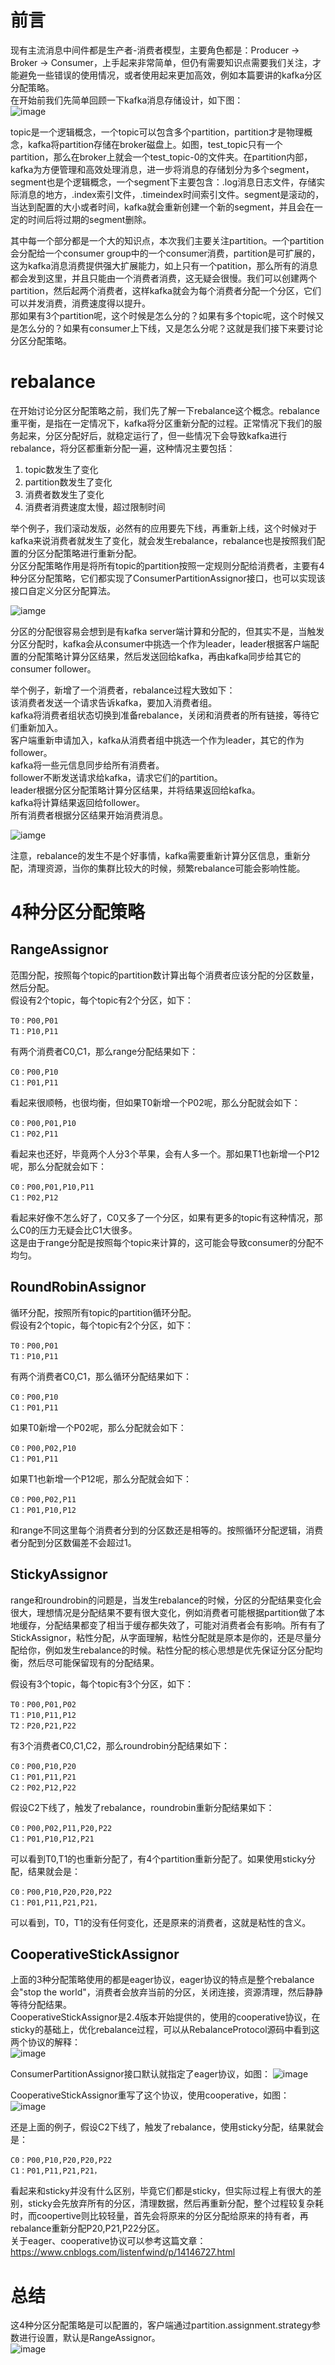 # 前言
现有主流消息中间件都是生产者-消费者模型，主要角色都是：Producer -> Broker -> Consumer，上手起来非常简单，但仍有需要知识点需要我们关注，才能避免一些错误的使用情况，或者使用起来更加高效，例如本篇要讲的kafka分区分配策略。   
在开始前我们先简单回顾一下kafka消息存储设计，如下图：    
![image](https://github.com/jmilktea/jtea/blob/master/%E4%B8%AD%E9%97%B4%E4%BB%B6/kafka/images/kafka-assignor-1.png)   

topic是一个逻辑概念，一个topic可以包含多个partition，partition才是物理概念，kafka将partition存储在broker磁盘上。如图，test_topic只有一个partition，那么在broker上就会一个test_topic-0的文件夹。在partition内部，kafka为方便管理和高效处理消息，进一步将消息的存储划分为多个segment，segment也是个逻辑概念，一个segment下主要包含：.log消息日志文件，存储实际消息的地方，.index索引文件，.timeindex时间索引文件。segment是滚动的，当达到配置的大小或者时间，kafka就会重新创建一个新的segment，并且会在一定的时间后将过期的segment删除。    

其中每一个部分都是一个大的知识点，本次我们主要关注partition。一个partition会分配给一个consumer group中的一个consumer消费，partition是可扩展的，这为kafka消息消费提供强大扩展能力，如上只有一个patition，那么所有的消息都会发到这里，并且只能由一个消费者消费，这无疑会很慢。我们可以创建两个partition，然后起两个消费者，这样kafka就会为每个消费者分配一个分区，它们可以并发消费，消费速度得以提升。    
那如果有3个partition呢，这个时候是怎么分的？如果有多个topic呢，这个时候又是怎么分的？如果有consumer上下线，又是怎么分呢？这就是我们接下来要讨论分区分配策略。    

# rebalance    
在开始讨论分区分配策略之前，我们先了解一下rebalance这个概念。rebalance重平衡，是指在一定情况下，kafka将分区重新分配的过程。正常情况下我们的服务起来，分区分配好后，就稳定运行了，但一些情况下会导致kafka进行rebalance，将分区都重新分配一遍，这种情况主要包括：   
1. topic数发生了变化
2. partition数发生了变化
3. 消费者数发生了变化
4. 消费者消费速度太慢，超过限制时间

举个例子，我们滚动发版，必然有的应用要先下线，再重新上线，这个时候对于kafka来说消费者就发生了变化，就会发生rebalance，rebalance也是按照我们配置的分区分配策略进行重新分配。          
分区分配策略作用是将所有topic的partition按照一定规则分配给消费者，主要有4种分区分配策略，它们都实现了ConsumerPartitionAssignor接口，也可以实现该接口自定义分区分配算法。   
   
![iamge](https://github.com/jmilktea/jtea/blob/master/%E4%B8%AD%E9%97%B4%E4%BB%B6/kafka/images/kafka-assignor-2.png)   

分区的分配很容易会想到是有kafka server端计算和分配的，但其实不是，当触发分区分配时，kafka会从consumer中挑选一个作为leader，leader根据客户端配置的分配策略计算分区结果，然后发送回给kafka，再由kafka同步给其它的consumer follower。    

举个例子，新增了一个消费者，rebalance过程大致如下：   
该消费者发送一个请求告诉kafka，要加入消费者组。    
kafka将消费者组状态切换到准备rebalance，关闭和消费者的所有链接，等待它们重新加入。   
客户端重新申请加入，kafka从消费者组中挑选一个作为leader，其它的作为follower。    
kafka将一些元信息同步给所有消费者。   
follower不断发送请求给kafka，请求它们的partition。   
leader根据分区分配策略计算分区结果，并将结果返回给kafka。   
kafka将计算结果返回给follower。  
所有消费者根据分区结果开始消费消息。    

![iamge](https://github.com/jmilktea/jtea/blob/master/%E4%B8%AD%E9%97%B4%E4%BB%B6/kafka/images/kafka-assignor-7.png)    

注意，rebalance的发生不是个好事情，kafka需要重新计算分区信息，重新分配，清理资源，当你的集群比较大的时候，频繁rebalance可能会影响性能。     

# 4种分区分配策略    
## RangeAssignor   
范围分配，按照每个topic的partition数计算出每个消费者应该分配的分区数量，然后分配。   
假设有2个topic，每个topic有2个分区，如下：
```
T0：P00,P01
T1：P10,P11
```
有两个消费者C0,C1，那么range分配结果如下：
```
C0：P00,P10
C1：P01,P11
```
看起来很顺畅，也很均衡，但如果T0新增一个P02呢，那么分配就会如下：
```
C0：P00,P01,P10
C1：P02,P11
```
看起来也还好，毕竟两个人分3个苹果，会有人多一个。那如果T1也新增一个P12呢，那么分配就会如下：
```
C0：P00,P01,P10,P11
C1：P02,P12
```
看起来好像不怎么好了，C0又多了一个分区，如果有更多的topic有这种情况，那么C0的压力无疑会比C1大很多。   
这是由于range分配是按照每个topic来计算的，这可能会导致consumer的分配不均匀。     

## RoundRobinAssignor
循环分配，按照所有topic的partition循环分配。    
假设有2个topic，每个topic有2个分区，如下：
```
T0：P00,P01
T1：P10,P11
```
有两个消费者C0,C1，那么循环分配结果如下：
```
C0：P00,P10
C1：P01,P11
```
如果T0新增一个P02呢，那么分配就会如下：
```
C0：P00,P02,P10
C1：P01,P11
```
如果T1也新增一个P12呢，那么分配就会如下：
```
C0：P00,P02,P11
C1：P01,P10,P12
```
和range不同这里每个消费者分到的分区数还是相等的。按照循环分配逻辑，消费者分配到分区数偏差不会超过1。

## StickyAssignor   
range和roundrobin的问题是，当发生rebalance的时候，分区的分配结果变化会很大，理想情况是分配结果不要有很大变化，例如消费者可能根据partition做了本地缓存，分配结果都变了相当于缓存都失效了，可能对消费者会有影响。所有有了StickAssignor，粘性分配，从字面理解，粘性分配就是原本是你的，还是尽量分配给你，例如发生rebalance的时候。粘性分配的核心思想是优先保证分区分配均衡，然后尽可能保留现有的分配结果。   

假设有3个topic，每个topic有3个分区，如下：
```
T0：P00,P01,P02
T1：P10,P11,P12
T2：P20,P21,P22
```
有3个消费者C0,C1,C2，那么roundrobin分配结果如下：
```
C0：P00,P10,P20
C1：P01,P11,P21
C2：P02,P12,P22
```
假设C2下线了，触发了rebalance，roundrobin重新分配结果如下：
```
C0：P00,P02,P11,P20,P22
C1：P01,P10,P12,P21
```
可以看到T0,T1的也重新分配了，有4个partition重新分配了。如果使用sticky分配，结果就会是：
```
C0：P00,P10,P20,P20,P22
C1：P01,P11,P21,P21，
```
可以看到，T0，T1的没有任何变化，还是原来的消费者，这就是粘性的含义。

## CooperativeStickAssignor    
上面的3种分配策略使用的都是eager协议，eager协议的特点是整个rebalance会"stop the world"，消费者会放弃当前的分区，关闭连接，资源清理，然后静静等待分配结果。    
CooperativeStickAssignor是2.4版本开始提供的，使用的cooperative协议，在sticky的基础上，优化rebalance过程，可以从RebalanceProtocol源码中看到这两个协议的解释：   
![image](https://github.com/jmilktea/jtea/blob/master/%E4%B8%AD%E9%97%B4%E4%BB%B6/kafka/images/kafka-assignor-3.png)   

ConsumerPartitionAssignor接口默认就指定了eager协议，如图：
![image](https://github.com/jmilktea/jtea/blob/master/%E4%B8%AD%E9%97%B4%E4%BB%B6/kafka/images/kafka-assignor-4.png)  

CooperativeStickAssignor重写了这个协议，使用cooperative，如图：
![image](https://github.com/jmilktea/jtea/blob/master/%E4%B8%AD%E9%97%B4%E4%BB%B6/kafka/images/kafka-assignor-5.png)   

还是上面的例子，假设C2下线了，触发了rebalance，使用sticky分配，结果就会是：
```
C0：P00,P10,P20,P20,P22
C1：P01,P11,P21,P21，
```
看起来和sticky并没有什么区别，毕竟它们都是sticky，但实际过程上有很大的差别，sticky会先放弃所有的分区，清理数据，然后再重新分配，整个过程较复杂耗时，而coopertive则比较轻量，首先会将原来的分区分配给原来的持有者，再rebalance重新分配P20,P21,P22分区。   
关于eager、cooperative协议可以参考这篇文章：https://www.cnblogs.com/listenfwind/p/14146727.html

# 总结
这4种分区分配策略是可以配置的，客户端通过partition.assignment.strategy参数进行设置，默认是RangeAssignor。   
![image](https://github.com/jmilktea/jtea/blob/master/%E4%B8%AD%E9%97%B4%E4%BB%B6/kafka/images/kafka-assignor-6.png)   

